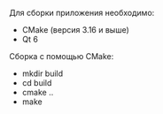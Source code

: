 Для сборки приложения необходимо:

- CMake (версия 3.16 и выше)
- Qt 6

Сборка с помощью CMake:

- mkdir build
- cd build
- cmake ..
- make
